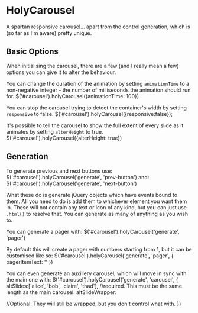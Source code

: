 # HolyCarousel


A spartan responsive carousel... apart from the control generation, which is (so far as I'm aware) pretty unique.

## Basic Options

When initialising the carousel, there are a few (and I really mean a few) options you can give it to alter the behaviour.

You can change the duration of the animation by setting `animationTime` to a non-negative integer - the number of milliseconds the animation should run for.
	$('#carousel').holyCarousel({animationTime: 100})


You can stop the carousel trying to detect the container's width by setting `responsive` to false.
	$('#carousel').holyCarousel({responsive:false});

It's possible to tell the carousel to show the full extent of every slide as it animates by setting `alterHeight` to true.
	$('#carousel').holyCarousel({alterHeight: true})



## Generation

To generate previous and next buttons use:
	$('#carousel').holyCarousel('generate', 'prev-button')
and:
	$('#carousel').holyCarousel('generate', 'next-button')

What these do is generate jQuery objects which have events bound to them. All you need to do is add them to whichever element you want them in. These will not contain any text or icon of any kind, but you can just use `.html()` to resolve that. You can generate as many of anything as you wish to.

You can generate a pager with:
	$('#carousel').holyCarousel('generate', 'pager')
	
By default this will create a pager with numbers starting from 1, but it can be customised like so:
	$('#carousel').holyCarousel('generate', 'pager', {
		pagerItemText: '<span class="circle"></span>'
	})
	
You can even generate an auxillery carousel, which will move in sync with the main one with:
	$('#carousel').holyCarousel('generate', 'carousel', {
		altSlides:['alice', 'bob', 'claire', 'thad'], //required. This must be the same length as the main carousel.
		altSlideWrapper: <div class="name"></div> //Optional. They will still be wrapped, but you don't control what with.
	})
	
